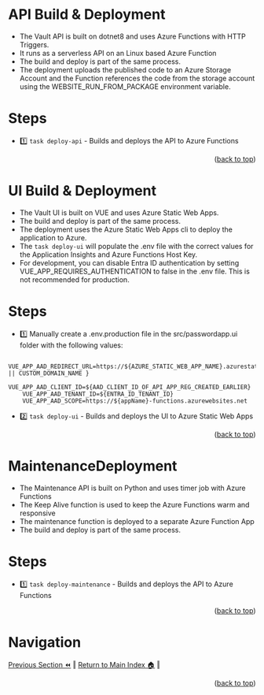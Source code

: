 API Build & Deployment
=============
* The Vault API is built on dotnet8 and uses Azure Functions with HTTP Triggers.
* It runs as a serverless API on an Linux based Azure Function
* The build and deploy is part of the same process.
* The deployment uploads the published code to an Azure Storage Account and the Function references the code from the storage account using the WEBSITE_RUN_FROM_PACKAGE environment variable.

# Steps
- :one: `task deploy-api`          - Builds and deploys the API to Azure Functions
<p align="right">(<a href="#build">back to top</a>)</p>


UI Build & Deployment
=============
* The Vault UI is built on VUE and uses Azure Static Web Apps.
* The build and deploy is part of the same process.
* The deployment uses the Azure Static Web Apps cli to deploy the application to Azure.
* The `task deploy-ui` will populate the .env file with the correct values for the Application Insights and Azure Functions Host Key.  
* For development, you can disable Entra ID authentication by setting VUE_APP_REQUIRES_AUTHENTICATION to false in the .env file.  This is not recommended for production.

# Steps
- :one: Manually create a .env.production file in the src/passwordapp.ui folder with the following values:
```
    VUE_APP_AAD_REDIRECT_URL=https://${AZURE_STATIC_WEB_APP_NAME}.azurestaticapps.net || CUSTOM_DOMAIN_NAME }
    VUE_APP_AAD_CLIENT_ID=${AAD_CLIENT_ID_OF_API_APP_REG_CREATED_EARLIER}
    VUE_APP_AAD_TENANT_ID=${ENTRA_ID_TENANT_ID}
    VUE_APP_AAD_SCOPE=https://${appName}-functions.azurewebsites.net
```
- :two: `task deploy-ui`          - Builds and deploys the UI to Azure Static Web Apps
<p align="right">(<a href="#build">back to top</a>)</p>

MaintenanceDeployment
=============
* The Maintenance API is built on Python and uses timer job with Azure Functions 
* The Keep Alive function is used to keep the Azure Functions warm and responsive
* The maintenance function is deployed to a separate Azure Function App
* The build and deploy is part of the same process.

# Steps
- :one: `task deploy-maintenance`          - Builds and deploys the API to Azure Functions
<p align="right">(<a href="#build">back to top</a>)</p>


# Navigation
[Previous Section ⏪](./entra.md) ‖ [Return to Main Index 🏠](../README.md) ‖ 
<p align="right">(<a href="#build">back to top</a>)</p>